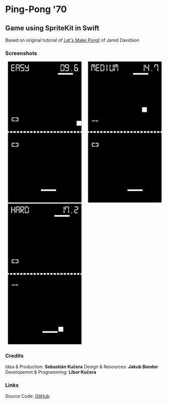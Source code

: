 # Ping-Pong '70

## Game using SpriteKit in Swift
Based on original tutorial of [Let's Make Pong!](https://www.youtube.com/watch?v=LdL99CH23E8) of Jared Davidson

### Screenshots
<p>
<img src="https://raw.githubusercontent.com/icservis/Ping-Pong/develop/Resources/Screenshots/easy.png" alt="Easy" width="250" />
<img src="https://raw.githubusercontent.com/icservis/Ping-Pong/develop/Resources/Screenshots/medium.png" alt="Medium" width="250" />
<img src="https://raw.githubusercontent.com/icservis/Ping-Pong/develop/Resources/Screenshots/hard.png" alt="Hard" width="250" />
</p>

### Credits
Idea & Production: **Sebastián Kučera**
Design & Resources: **Jakub Bondor**
Developemnt & Programming: **Libor Kučera**

### Links
Source Code: [GitHub](https://github.com/icservis/Ping-Pong)
